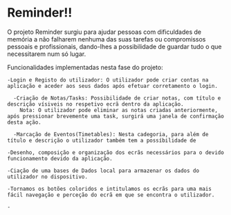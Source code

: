 # Reminder!!
  O projeto Reminder surgiu para ajudar pessoas com dificuldades de memória a não falharem nenhuma das suas tarefas ou compromissos pessoais e profissionais, dando-lhes  a possibilidade de guardar tudo o que necessitarem num só lugar.

  Funcionalidades implementadas nesta fase do projeto:
  
    -Login e Registo do utilizador: O utilizador pode criar contas na aplicação e aceder aos seus dados após efetuar corretamento o login.
    
      -Criação de Notas/Tasks: Possibilidade de criar notas, com título e descrição vísiveis no respetivo ecrã dentro da aplicação.
        Nota: O utilizador pode eliminar as notas criadas anteriormente, após pressionar brevemente uma task, surgirá uma janela de confirmação desta ação.
        
      -Marcação de Eventos(Timetables): Nesta cadegoria, para além de título e descrição o utilizador também tem a possíbilidade de 
      
    -Desenho, composição e organização dos ecrãs necessários para o devido funcionamento devido da aplicação.
    
    -Ciação de uma bases de Dados local para armazenar os dados do utilizador no dispositivo.
    
    -Tornamos os botões coloridos e intitulamos os ecrãs para uma mais fácil navegação e perceção do ecrã em que se encontra o utilizador.
    
    -
  

